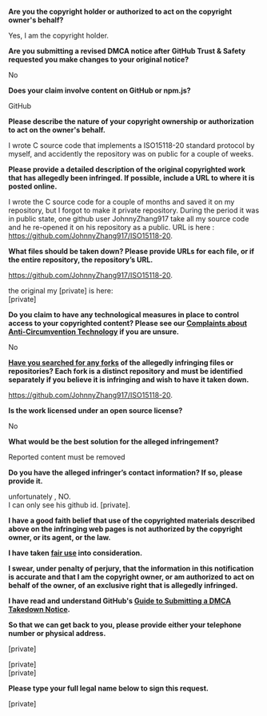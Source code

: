 **Are you the copyright holder or authorized to act on the copyright owner's behalf?**

Yes, I am the copyright holder.

**Are you submitting a revised DMCA notice after GitHub Trust & Safety requested you make changes to your original notice?**

No

**Does your claim involve content on GitHub or npm.js?**

GitHub

**Please describe the nature of your copyright ownership or authorization to act on the owner's behalf.**

I wrote C source code that implements a ISO15118-20 standard protocol by myself, and accidently the repository was on public for a couple of weeks.

**Please provide a detailed description of the original copyrighted work that has allegedly been infringed. If possible, include a URL to where it is posted online.**

I wrote the C source code for a couple of months and saved it on my repository, but I forgot to make it private repository. During the period it was in public state, one github user JohnnyZhang917 take all my source code and he re-opened it on his repository as a public. URL is here : https://github.com/JohnnyZhang917/ISO15118-20.

**What files should be taken down? Please provide URLs for each file, or if the entire repository, the repository’s URL.**

https://github.com/JohnnyZhang917/ISO15118-20.

the original my [private] is here:  
[private]  

**Do you claim to have any technological measures in place to control access to your copyrighted content? Please see our <a href="https://docs.github.com/articles/guide-to-submitting-a-dmca-takedown-notice#complaints-about-anti-circumvention-technology">Complaints about Anti-Circumvention Technology</a> if you are unsure.**

No

**<a href="https://docs.github.com/articles/dmca-takedown-policy#b-what-about-forks-or-whats-a-fork">Have you searched for any forks</a> of the allegedly infringing files or repositories? Each fork is a distinct repository and must be identified separately if you believe it is infringing and wish to have it taken down.**

https://github.com/JohnnyZhang917/ISO15118-20.

**Is the work licensed under an open source license?**

No

**What would be the best solution for the alleged infringement?**

Reported content must be removed

**Do you have the alleged infringer’s contact information? If so, please provide it.**

unfortunately , NO.  
I can only see his github id. [private].

**I have a good faith belief that use of the copyrighted materials described above on the infringing web pages is not authorized by the copyright owner, or its agent, or the law.**

**I have taken <a href="https://www.lumendatabase.org/topics/22">fair use</a> into consideration.**

**I swear, under penalty of perjury, that the information in this notification is accurate and that I am the copyright owner, or am authorized to act on behalf of the owner, of an exclusive right that is allegedly infringed.**

**I have read and understand GitHub's <a href="https://docs.github.com/articles/guide-to-submitting-a-dmca-takedown-notice/">Guide to Submitting a DMCA Takedown Notice</a>.**

**So that we can get back to you, please provide either your telephone number or physical address.**

[private]  

[private]  
[private]  

**Please type your full legal name below to sign this request.**

[private]  
